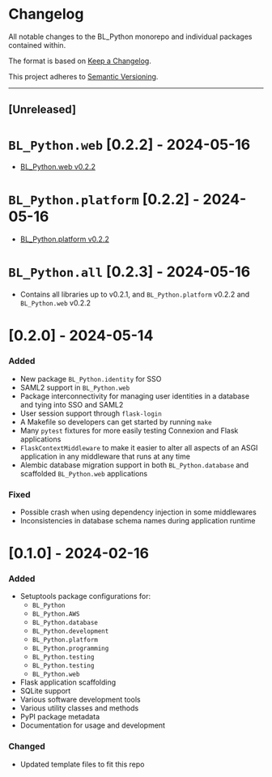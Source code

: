 # Changelog
All notable changes to the BL_Python monorepo and individual packages contained within.

The format is based on [Keep a Changelog](https://keepachangelog.com/en/1.1.0/).

This project adheres to [Semantic Versioning](https://semver.org/spec/v2.0.0.html).

---

## [Unreleased]

# `BL_Python.web` [0.2.2] - 2024-05-16
- [BL_Python.web v0.2.2](https://github.com/uclahs-cds/BL_Python/blob/BL_Python.web-v0.2.2/src/web/CHANGELOG.md#022---2024-05-16)

# `BL_Python.platform` [0.2.2] - 2024-05-16
- [BL_Python.platform v0.2.2](https://github.com/uclahs-cds/BL_Python/blob/BL_Python.platform-v0.2.2/src/platform/CHANGELOG.md#022---2024-05-16)

# `BL_Python.all` [0.2.3] - 2024-05-16
- Contains all libraries up to v0.2.1, and `BL_Python.platform` v0.2.2 and `BL_Python.web` v0.2.2

# [0.2.0] - 2024-05-14
### Added
- New package `BL_Python.identity` for SSO
- SAML2 support in `BL_Python.web`
- Package interconnectivity for managing user identities in a database and tying into SSO and SAML2
- User session support through `flask-login`
- A Makefile so developers can get started by running `make`
- Many `pytest` fixtures for more easily testing Connexion and Flask applications
- `FlaskContextMiddleware` to make it easier to alter all aspects of an ASGI application in any middleware that runs at any time
- Alembic database migration support in both `BL_Python.database` and scaffolded `BL_Python.web` applications

### Fixed
- Possible crash when using dependency injection in some middlewares
- Inconsistencies in database schema names during application runtime

# [0.1.0] - 2024-02-16
### Added
- Setuptools package configurations for:
  - `BL_Python`
  - `BL_Python.AWS`
  - `BL_Python.database`
  - `BL_Python.development`
  - `BL_Python.platform`
  - `BL_Python.programming`
  - `BL_Python.testing`
  - `BL_Python.testing`
  - `BL_Python.web`
- Flask application scaffolding
- SQLite support
- Various software development tools
- Various utility classes and methods
- PyPI package metadata
- Documentation for usage and development

### Changed
- Updated template files to fit this repo
